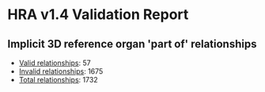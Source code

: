 
# HRA v1.4 Validation Report

## Implicit 3D reference organ 'part of' relationships

- [Valid relationships](valid-ref-organ-relations.csv): 57
- [Invalid relationships](invalid-ref-organ-relations.csv): 1675
- [Total relationships](ref-organ-relations.csv): 1732
